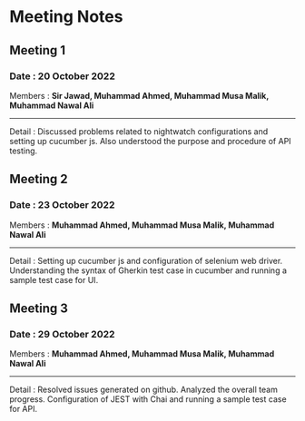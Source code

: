 # Meeting Notes
## Meeting 1
### Date  : 20 October 2022
Members : **Sir Jawad, Muhammad Ahmed, Muhammad Musa Malik, Muhammad Nawal Ali**
- - - -
Detail : Discussed problems related to nightwatch configurations and setting up cucumber js. Also understood the purpose and procedure of API testing.

## Meeting 2
### Date : 23 October 2022
Members : **Muhammad Ahmed, Muhammad Musa Malik, Muhammad Nawal Ali**
- - - -
Detail : Setting up cucumber js and configuration of selenium web driver. Understanding the syntax of Gherkin test case in cucumber and running a sample test case for UI.

## Meeting 3
### Date : 29 October 2022
Members : **Muhammad Ahmed, Muhammad Musa Malik, Muhammad Nawal Ali**
- - - -
Detail : Resolved issues generated on github. Analyzed the overall team progress. Configuration of JEST with Chai and running a sample test case for API.
